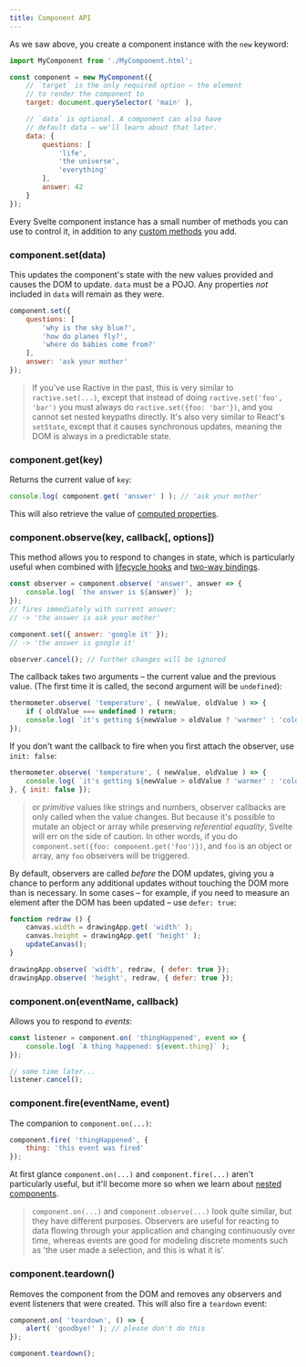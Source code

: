 ```yaml
---
title: Component API
---
```


As we saw above, you create a component instance with the `new` keyword:

```js
import MyComponent from './MyComponent.html';

const component = new MyComponent({
	// `target` is the only required option – the element
	// to render the component to
	target: document.querySelector( 'main' ),

	// `data` is optional. A component can also have
	// default data – we'll learn about that later.
	data: {
		questions: [
			'life',
			'the universe',
			'everything'
		],
		answer: 42
	}
});
```

Every Svelte component instance has a small number of methods you can use to control it, in addition to any [custom methods](TK) you add.


### component.set(data)

This updates the component's state with the new values provided and causes the DOM to update. `data` must be a POJO. Any properties *not* included in `data` will remain as they were.

```js
component.set({
	questions: [
		'why is the sky blue?',
		'how do planes fly?',
		'where do babies come from?'
	],
	answer: 'ask your mother'
});
```

> If you've use Ractive in the past, this is very similar to `ractive.set(...)`, except that instead of doing `ractive.set('foo', 'bar')` you must always do `ractive.set({foo: 'bar'})`, and you cannot set nested keypaths directly. It's also very similar to React's `setState`, except that it causes synchronous updates, meaning the DOM is always in a predictable state.


### component.get(key)

Returns the current value of `key`:

```js
console.log( component.get( 'answer' ) ); // 'ask your mother'
```

This will also retrieve the value of [computed properties](TK).


### component.observe(key, callback[, options])

This method allows you to respond to changes in state, which is particularly useful when combined with [lifecycle hooks](TK) and [two-way bindings](TK).

```js
const observer = component.observe( 'answer', answer => {
	console.log( `the answer is ${answer}` );
});
// fires immediately with current answer:
// -> 'the answer is ask your mother'

component.set({ answer: 'google it' });
// -> 'the answer is google it'

observer.cancel(); // further changes will be ignored
```

The callback takes two arguments – the current value and the previous value. (The first time it is called, the second argument will be `undefined`):

```js
thermometer.observe( 'temperature', ( newValue, oldValue ) => {
	if ( oldValue === undefined ) return;
	console.log( `it's getting ${newValue > oldValue ? 'warmer' : 'colder'}` );
});
```

If you don't want the callback to fire when you first attach the observer, use `init: false`:

```js
thermometer.observe( 'temperature', ( newValue, oldValue ) => {
	console.log( `it's getting ${newValue > oldValue ? 'warmer' : 'colder'}` );
}, { init: false });
```

> or *primitive* values like strings and numbers, observer callbacks are only called when the value changes. But because it's possible to mutate an object or array while preserving *referential equality*, Svelte will err on the side of caution. In other words, if you do `component.set({foo: component.get('foo')})`, and `foo` is an object or array, any `foo` observers will be triggered.

By default, observers are called *before* the DOM updates, giving you a chance to perform any additional updates without touching the DOM more than is necessary. In some cases – for example, if you need to measure an element after the DOM has been updated – use `defer: true`:

```js
function redraw () {
	canvas.width = drawingApp.get( 'width' );
	canvas.height = drawingApp.get( 'height' );
	updateCanvas();
}

drawingApp.observe( 'width', redraw, { defer: true });
drawingApp.observe( 'height', redraw, { defer: true });
```


### component.on(eventName, callback)

Allows you to respond to *events*:

```js
const listener = component.on( 'thingHappened', event => {
	console.log( `A thing happened: ${event.thing}` );
});

// some time later...
listener.cancel();
```

### component.fire(eventName, event)

The companion to `component.on(...)`:

```js
component.fire( 'thingHappened', {
	thing: 'this event was fired'
});
```


At first glance `component.on(...)` and `component.fire(...)` aren't particularly useful, but it'll become more so when we learn about [nested components](TK).

> `component.on(...)` and `component.observe(...)` look quite similar, but they have different purposes. Observers are useful for reacting to data flowing through your application and changing continuously over time, whereas events are good for modeling discrete moments such as 'the user made a selection, and this is what it is'.


### component.teardown()

Removes the component from the DOM and removes any observers and event listeners that were created. This will also fire a `teardown` event:

```js
component.on( 'teardown', () => {
	alert( 'goodbye!' ); // please don't do this
});

component.teardown();
```
